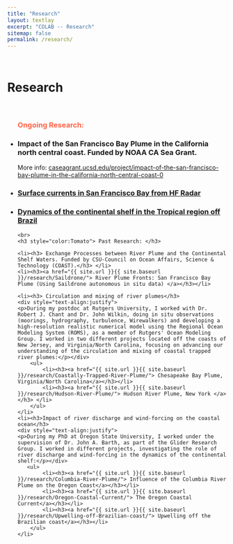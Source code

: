 ```yaml
---
title: "Research"
layout: textlay
excerpt: "COLAB -- Research"
sitemap: false
permalink: /research/
---
```



<br>

# Research


<ul>
	<br>
	<h3 style="color:Tomato">Ongoing Research:</h3>

  <li><h3> Impact of the San Francisco Bay Plume in the California north central coast. Funded by NOAA CA Sea Grant.</h3>  More info: <a href='https://caseagrant.ucsd.edu/project/impact-of-the-san-francisco-bay-plume-in-the-california-north-central-coast-0'> caseagrant.ucsd.edu/project/impact-of-the-san-francisco-bay-plume-in-the-california-north-central-coast-0 </a> </li>
	<li><h3><a href="{{ site.url }}{{ site.baseurl }}/research/HF-Radar/"> Surface currents in San Francisco Bay from HF Radar </a></h3></li>
	<li><h3><a href="{{ site.url }}{{ site.baseurl }}/research/continental-shelf-brazil/"> Dynamics of the continental shelf in the Tropical region off Brazil </a></h3></li>


	<br>
	<h3 style="color:Tomato"> Past Research: </h3>

	<li><h3> Exchange Processes between River Plume and the Continental Shelf Waters. Funded by CSU-Council on Ocean Affairs, Science & Technology (COAST).</h3> </li>
	<li><h3><a href="{{ site.url }}{{ site.baseurl }}/research/Saildrone/"> River Plume Fronts: San Francisco Bay Plume (Using Saildrone autonomous in situ data) </a></h3></li>

	<li><h3> Circulation and mixing of river plumes</h3>
	<div style="text-align:justify">
	<p>During my postdoc at Rutgers University, I worked with Dr. Robert J. Chant and Dr. John Wilkin, doing in situ observations (moorings, hydrography, turbulence, Wirewalkers) and developing a high-resolution realistic numerical model using the Regional Ocean Modeling System (ROMS), as a member of Rutgers' Ocean Modeling Group. I worked in two different projects located off the coasts of New Jersey, and Virginia/North Carolina, focusing on advancing our understanding of the circulation and mixing of coastal trapped river plumes:</p></div>
        <ul>
            <li><h3><a href="{{ site.url }}{{ site.baseurl }}/research/Coastally-Trapped-River-Plume/"> Chesapeake Bay Plume, Virginia/North Carolina</a></h3></li>
            <li><h3><a href="{{ site.url }}{{ site.baseurl }}/research/Hudson-River-Plume/"> Hudson River Plume, New York </a></h3> </li>
        </ul>
    </li>
	<li><h3>Impact of river discharge and wind-forcing on the coastal ocean</h3>
	<div style="text-align:justify">
	<p>During my PhD at Oregon State University, I worked under the supervision of Dr. John A. Barth, as part of the Glider Research Group. I worked in different projects, investigating the role of river discharge and wind-forcing in the dynamics of the continental shelf:</p></div>
       <ul>
            <li><h3><a href="{{ site.url }}{{ site.baseurl }}/research/Columbia-River-Plume/"> Influence of the Columbia River Plume on the Oregon Coast</a></h3></li>
            <li><h3><a href="{{ site.url }}{{ site.baseurl }}/research/Oregon-Coastal-Current/"> The Oregon Coastal Current</a></h3></li>
			<li><h3><a href="{{ site.url }}{{ site.baseurl }}/research/Upwelling-off-Brazilian-coast/"> Upwelling off the Brazilian coast</a></h3></li>
        </ul>
    </li>
</ul>
